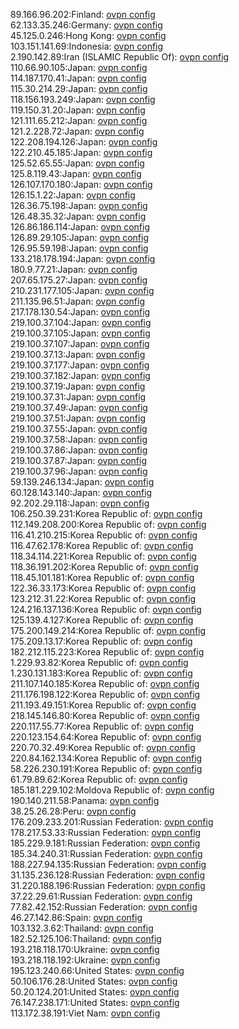 89.166.96.202:Finland: [ovpn config](vpn/89_166_96_202.ovpn)  
62.133.35.246:Germany: [ovpn config](vpn/62_133_35_246.ovpn)  
45.125.0.246:Hong Kong: [ovpn config](vpn/45_125_0_246.ovpn)  
103.151.141.69:Indonesia: [ovpn config](vpn/103_151_141_69.ovpn)  
2.190.142.89:Iran (ISLAMIC Republic Of): [ovpn config](vpn/2_190_142_89.ovpn)  
110.66.90.105:Japan: [ovpn config](vpn/110_66_90_105.ovpn)  
114.187.170.41:Japan: [ovpn config](vpn/114_187_170_41.ovpn)  
115.30.214.29:Japan: [ovpn config](vpn/115_30_214_29.ovpn)  
118.156.193.249:Japan: [ovpn config](vpn/118_156_193_249.ovpn)  
119.150.31.20:Japan: [ovpn config](vpn/119_150_31_20.ovpn)  
121.111.65.212:Japan: [ovpn config](vpn/121_111_65_212.ovpn)  
121.2.228.72:Japan: [ovpn config](vpn/121_2_228_72.ovpn)  
122.208.194.126:Japan: [ovpn config](vpn/122_208_194_126.ovpn)  
122.210.45.185:Japan: [ovpn config](vpn/122_210_45_185.ovpn)  
125.52.65.55:Japan: [ovpn config](vpn/125_52_65_55.ovpn)  
125.8.119.43:Japan: [ovpn config](vpn/125_8_119_43.ovpn)  
126.107.170.180:Japan: [ovpn config](vpn/126_107_170_180.ovpn)  
126.15.1.22:Japan: [ovpn config](vpn/126_15_1_22.ovpn)  
126.36.75.198:Japan: [ovpn config](vpn/126_36_75_198.ovpn)  
126.48.35.32:Japan: [ovpn config](vpn/126_48_35_32.ovpn)  
126.86.186.114:Japan: [ovpn config](vpn/126_86_186_114.ovpn)  
126.89.29.105:Japan: [ovpn config](vpn/126_89_29_105.ovpn)  
126.95.59.198:Japan: [ovpn config](vpn/126_95_59_198.ovpn)  
133.218.178.194:Japan: [ovpn config](vpn/133_218_178_194.ovpn)  
180.9.77.21:Japan: [ovpn config](vpn/180_9_77_21.ovpn)  
207.65.175.27:Japan: [ovpn config](vpn/207_65_175_27.ovpn)  
210.231.177.105:Japan: [ovpn config](vpn/210_231_177_105.ovpn)  
211.135.96.51:Japan: [ovpn config](vpn/211_135_96_51.ovpn)  
217.178.130.54:Japan: [ovpn config](vpn/217_178_130_54.ovpn)  
219.100.37.104:Japan: [ovpn config](vpn/219_100_37_104.ovpn)  
219.100.37.105:Japan: [ovpn config](vpn/219_100_37_105.ovpn)  
219.100.37.107:Japan: [ovpn config](vpn/219_100_37_107.ovpn)  
219.100.37.13:Japan: [ovpn config](vpn/219_100_37_13.ovpn)  
219.100.37.177:Japan: [ovpn config](vpn/219_100_37_177.ovpn)  
219.100.37.182:Japan: [ovpn config](vpn/219_100_37_182.ovpn)  
219.100.37.19:Japan: [ovpn config](vpn/219_100_37_19.ovpn)  
219.100.37.31:Japan: [ovpn config](vpn/219_100_37_31.ovpn)  
219.100.37.49:Japan: [ovpn config](vpn/219_100_37_49.ovpn)  
219.100.37.51:Japan: [ovpn config](vpn/219_100_37_51.ovpn)  
219.100.37.55:Japan: [ovpn config](vpn/219_100_37_55.ovpn)  
219.100.37.58:Japan: [ovpn config](vpn/219_100_37_58.ovpn)  
219.100.37.86:Japan: [ovpn config](vpn/219_100_37_86.ovpn)  
219.100.37.87:Japan: [ovpn config](vpn/219_100_37_87.ovpn)  
219.100.37.96:Japan: [ovpn config](vpn/219_100_37_96.ovpn)  
59.139.246.134:Japan: [ovpn config](vpn/59_139_246_134.ovpn)  
60.128.143.140:Japan: [ovpn config](vpn/60_128_143_140.ovpn)  
92.202.29.118:Japan: [ovpn config](vpn/92_202_29_118.ovpn)  
106.250.39.231:Korea Republic of: [ovpn config](vpn/106_250_39_231.ovpn)  
112.149.208.200:Korea Republic of: [ovpn config](vpn/112_149_208_200.ovpn)  
116.41.210.215:Korea Republic of: [ovpn config](vpn/116_41_210_215.ovpn)  
116.47.62.178:Korea Republic of: [ovpn config](vpn/116_47_62_178.ovpn)  
118.34.114.221:Korea Republic of: [ovpn config](vpn/118_34_114_221.ovpn)  
118.36.191.202:Korea Republic of: [ovpn config](vpn/118_36_191_202.ovpn)  
118.45.101.181:Korea Republic of: [ovpn config](vpn/118_45_101_181.ovpn)  
122.36.33.173:Korea Republic of: [ovpn config](vpn/122_36_33_173.ovpn)  
123.212.31.22:Korea Republic of: [ovpn config](vpn/123_212_31_22.ovpn)  
124.216.137.136:Korea Republic of: [ovpn config](vpn/124_216_137_136.ovpn)  
125.139.4.127:Korea Republic of: [ovpn config](vpn/125_139_4_127.ovpn)  
175.200.149.214:Korea Republic of: [ovpn config](vpn/175_200_149_214.ovpn)  
175.209.13.17:Korea Republic of: [ovpn config](vpn/175_209_13_17.ovpn)  
182.212.115.223:Korea Republic of: [ovpn config](vpn/182_212_115_223.ovpn)  
1.229.93.82:Korea Republic of: [ovpn config](vpn/1_229_93_82.ovpn)  
1.230.131.183:Korea Republic of: [ovpn config](vpn/1_230_131_183.ovpn)  
211.107.140.185:Korea Republic of: [ovpn config](vpn/211_107_140_185.ovpn)  
211.176.198.122:Korea Republic of: [ovpn config](vpn/211_176_198_122.ovpn)  
211.193.49.151:Korea Republic of: [ovpn config](vpn/211_193_49_151.ovpn)  
218.145.146.80:Korea Republic of: [ovpn config](vpn/218_145_146_80.ovpn)  
220.117.55.77:Korea Republic of: [ovpn config](vpn/220_117_55_77.ovpn)  
220.123.154.64:Korea Republic of: [ovpn config](vpn/220_123_154_64.ovpn)  
220.70.32.49:Korea Republic of: [ovpn config](vpn/220_70_32_49.ovpn)  
220.84.162.134:Korea Republic of: [ovpn config](vpn/220_84_162_134.ovpn)  
58.226.230.191:Korea Republic of: [ovpn config](vpn/58_226_230_191.ovpn)  
61.79.89.62:Korea Republic of: [ovpn config](vpn/61_79_89_62.ovpn)  
185.181.229.102:Moldova Republic of: [ovpn config](vpn/185_181_229_102.ovpn)  
190.140.211.58:Panama: [ovpn config](vpn/190_140_211_58.ovpn)  
38.25.26.28:Peru: [ovpn config](vpn/38_25_26_28.ovpn)  
176.209.233.201:Russian Federation: [ovpn config](vpn/176_209_233_201.ovpn)  
178.217.53.33:Russian Federation: [ovpn config](vpn/178_217_53_33.ovpn)  
185.229.9.181:Russian Federation: [ovpn config](vpn/185_229_9_181.ovpn)  
185.34.240.31:Russian Federation: [ovpn config](vpn/185_34_240_31.ovpn)  
188.227.94.135:Russian Federation: [ovpn config](vpn/188_227_94_135.ovpn)  
31.135.236.128:Russian Federation: [ovpn config](vpn/31_135_236_128.ovpn)  
31.220.188.196:Russian Federation: [ovpn config](vpn/31_220_188_196.ovpn)  
37.22.29.61:Russian Federation: [ovpn config](vpn/37_22_29_61.ovpn)  
77.82.42.152:Russian Federation: [ovpn config](vpn/77_82_42_152.ovpn)  
46.27.142.86:Spain: [ovpn config](vpn/46_27_142_86.ovpn)  
103.132.3.62:Thailand: [ovpn config](vpn/103_132_3_62.ovpn)  
182.52.125.106:Thailand: [ovpn config](vpn/182_52_125_106.ovpn)  
193.218.118.170:Ukraine: [ovpn config](vpn/193_218_118_170.ovpn)  
193.218.118.192:Ukraine: [ovpn config](vpn/193_218_118_192.ovpn)  
195.123.240.66:United States: [ovpn config](vpn/195_123_240_66.ovpn)  
50.106.176.28:United States: [ovpn config](vpn/50_106_176_28.ovpn)  
50.20.124.201:United States: [ovpn config](vpn/50_20_124_201.ovpn)  
76.147.238.171:United States: [ovpn config](vpn/76_147_238_171.ovpn)  
113.172.38.191:Viet Nam: [ovpn config](vpn/113_172_38_191.ovpn)  
